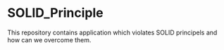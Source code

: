 # SOLID_Principle
This repository contains application which violates SOLID principels and how can we overcome them.
